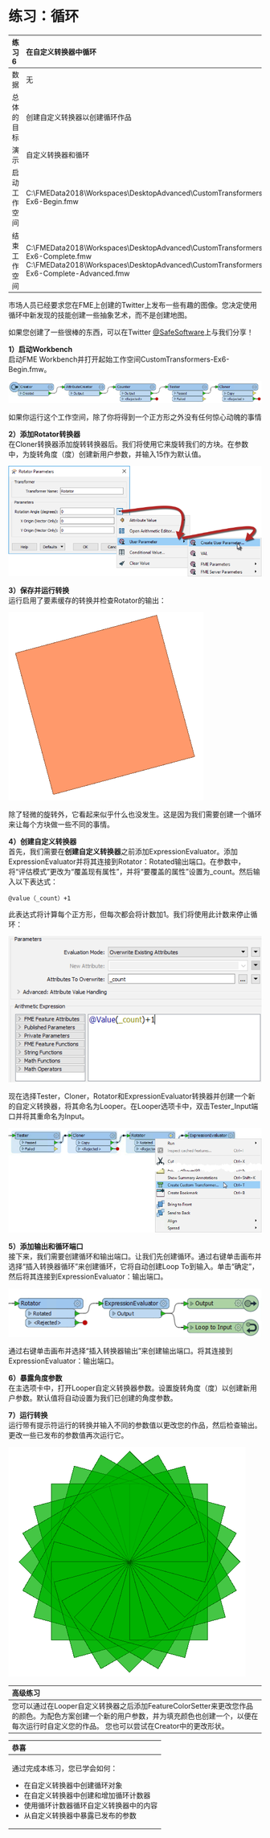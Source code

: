 # 练习：循环

|  练习6 |  在自定义转换器中循环 |
| :--- | :--- |
| 数据 | 无 |
| 总体的目标 | 创建自定义转换器以创建循环作品 |
| 演示 | 自定义转换器和循环 |
| 启动工作空间 | C:\FMEData2018\Workspaces\DesktopAdvanced\CustomTransformers-Ex6-Begin.fmw |
| 结束工作空间 | C:\FMEData2018\Workspaces\DesktopAdvanced\CustomTransformers-Ex6-Complete.fmw  C:\FMEData2018\Workspaces\DesktopAdvanced\CustomTransformers-Ex6-Complete-Advanced.fmw |

市场人员已经要求您在FME上创建的Twitter上发布一些有趣的图像。您决定使用循环中新发现的技能创建一些抽象艺术，而不是创建地图。

如果您创建了一些很棒的东西，可以在Twitter [@SafeSoftware](https://twitter.com/safesoftware?lang=en)上与我们分享！

  
**1）启动Workbench**  
启动FME Workbench并打开起始工作空间CustomTransformers-Ex6-Begin.fmw。

[![](../.gitbook/assets/img5.243.ex6.initialworkspace.png)](https://github.com/safesoftware/FMETraining/blob/Desktop-Advanced-2018/DesktopAdvanced5CustomTransformers/Images/Img5.243.Ex6.InitialWorkspace.png)

如果你运行这个工作空间，除了你将得到一个正方形之外没有任何惊心动魄的事情

  
**2）添加Rotator转换器**  
在Cloner转换器添加旋转转换器后。我们将使用它来旋转我们的方块。在参数中，为旋转角度（度）创建新用户参数，并输入15作为默认值。

[![](../.gitbook/assets/img5.244.ex6.rotatorpublishedparam.png)](https://github.com/safesoftware/FMETraining/blob/Desktop-Advanced-2018/DesktopAdvanced5CustomTransformers/Images/Img5.244.Ex6.RotatorPublishedParam.png)

  
**3）保存并运行转换**  
运行启用了要素缓存的转换并检查Rotator的输出：

[![](../.gitbook/assets/img5.245.ex6.rotatoroutput.png)](https://github.com/safesoftware/FMETraining/blob/Desktop-Advanced-2018/DesktopAdvanced5CustomTransformers/Images/Img5.245.Ex6.RotatorOutput.png)

除了轻微的旋转外，它看起来似乎什么也没发生。这是因为我们需要创建一个循环来让每个方块做一些不同的事情。

  
**4）创建自定义转换器**  
首先，我们需要在**创建自定义转换器**之前添加ExpressionEvaluator。添加ExpressionEvaluator并将其连接到Rotator：Rotated输出端口。在参数中，将“评估模式”更改为“覆盖现有属性”，并将“要覆盖的属性”设置为\_count。然后输入以下表达式：

```text
@value（_count）+1
```

此表达式将计算每个正方形，但每次都会将计数加1。我们将使用此计数来停止循环：

[![](../.gitbook/assets/img5.246.ex6.expressionevaluator.png)](https://github.com/safesoftware/FMETraining/blob/Desktop-Advanced-2018/DesktopAdvanced5CustomTransformers/Images/Img5.246.Ex6.ExpressionEvaluator.png)

现在选择Tester，Cloner，Rotator和ExpressionEvaluator转换器并创建一个新的自定义转换器，将其命名为Looper。在Looper选项卡中，双击Tester\_Input端口并将其重命名为Input。

[![](../.gitbook/assets/img5.247.ex6.createcustomtransformer.png)](https://github.com/safesoftware/FMETraining/blob/Desktop-Advanced-2018/DesktopAdvanced5CustomTransformers/Images/Img5.247.Ex6.CreateCustomTransformer.png)

  
**5）添加输出和循环端口**  
接下来，我们需要创建循环和输出端口。让我们先创建循环。通过右键单击画布并选择“插入转换器循环”来创建循环，它将自动创建Loop To到输入。单击“确定”，然后将其连接到ExpressionEvaluator：输出端口。

[![](../.gitbook/assets/img5.248.ex6.looptorotator.png)](https://github.com/safesoftware/FMETraining/blob/Desktop-Advanced-2018/DesktopAdvanced5CustomTransformers/Images/Img5.248.Ex6.LoopToRotator.png)

通过右键单击画布并选择“插入转换器输出”来创建输出端口。将其连接到ExpressionEvaluator：输出端口。

  
**6）暴露角度参数**  
在主选项卡中，打开Looper自定义转换器参数。设置旋转角度（度）以创建新用户参数。默认值将自动设置为我们已创建的角度参数。

  
**7）运行转换**  
运行带有提示符运行的转换并输入不同的参数值以更改您的作品，然后检查输出。更改一些已发布的参数值再次运行它。

[![](../.gitbook/assets/img5.249.ex6.finaloutput.png)](https://github.com/safesoftware/FMETraining/blob/Desktop-Advanced-2018/DesktopAdvanced5CustomTransformers/Images/Img5.249.Ex6.FinalOutput.png)

|  高级练习 |
| :--- |
|  您可以通过在Looper自定义转换器之后添加FeatureColorSetter来更改您作品的颜色。为配色方案创建一个新的用户参数，并为填充颜色也创建一个，以便在每次运行时自定义您的作品。 您也可以尝试在Creator中的更改形状。 |

<table>
  <thead>
    <tr>
      <th style="text-align:left">恭喜</th>
    </tr>
  </thead>
  <tbody>
    <tr>
      <td style="text-align:left">
        <p>通过完成本练习，您已学会如何：</p>
        <ul>
          <li>在自定义转换器中创建循环对象</li>
          <li>在自定义转换器中创建和增加循环计数器</li>
          <li>使用循环计数器循环自定义转换器中的内容</li>
          <li>从自定义转换器中暴露已发布的参数</li>
        </ul>
      </td>
    </tr>
  </tbody>
</table>